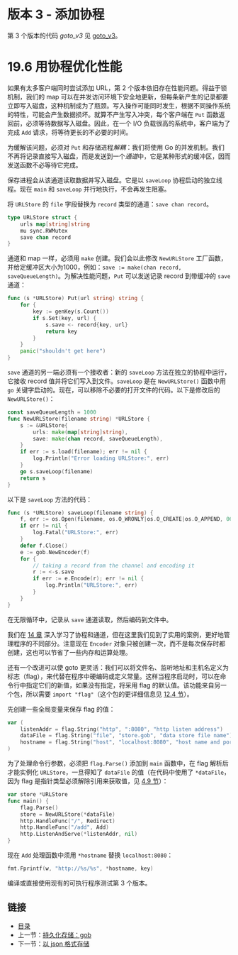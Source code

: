 # 版本 3 - 添加协程

第 3 个版本的代码 *goto_v3* 见 [goto_v3](examples/chapter_19/goto_v3)。

# 19.6 用协程优化性能

如果有太多客户端同时尝试添加 URL，第 2 个版本依旧存在性能问题。得益于锁机制，我们的 map 可以在并发访问环境下安全地更新，但每条新产生的记录都要立即写入磁盘，这种机制成为了瓶颈。写入操作可能同时发生，根据不同操作系统的特性，可能会产生数据损坏。就算不产生写入冲突，每个客户端在 `Put` 函数返回前，必须等待数据写入磁盘。因此，在一个 I/O 负载很高的系统中，客户端为了完成 `Add` 请求，将等待更长的不必要的时间。

为缓解该问题，必须对 `Put` 和存储进程*解耦*：我们将使用 Go 的并发机制。我们不再将记录直接写入磁盘，而是发送到一个*通道*中，它是某种形式的缓冲区，因而发送函数不必等待它完成。

保存进程会从该通道读取数据并写入磁盘。它是以 `saveLoop` 协程启动的独立线程。现在 `main` 和 `saveLoop` 并行地执行，不会再发生阻塞。

将 `URLStore` 的 `file` 字段替换为 `record` 类型的通道：`save chan record`。
```go
type URLStore struct {
	urls map[string]string
	mu sync.RWMutex
	save chan record
}
```

通道和 map 一样，必须用 `make` 创建。我们会以此修改 `NewURLStore` 工厂函数，并给定缓冲区大小为1000，例如：`save := make(chan record, saveQueueLength)`。为解决性能问题，`Put` 可以发送记录 record 到带缓冲的 `save` 通道：
```go
func (s *URLStore) Put(url string) string {
	for {
		key := genKey(s.Count())
		if s.Set(key, url) {
			s.save <- record{key, url}
			return key
		}
	}
	panic("shouldn't get here")
}
```

`save` 通道的另一端必须有一个接收者：新的 `saveLoop` 方法在独立的协程中运行，它接收 record 值并将它们写入到文件。`saveLoop` 是在 `NewURLStore()` 函数中用 `go` 关键字启动的。现在，可以移除不必要的打开文件的代码。以下是修改后的 `NewURLStore()`：
```go
const saveQueueLength = 1000
func NewURLStore(filename string) *URLStore {
	s := &URLStore{
		urls: make(map[string]string),
		save: make(chan record, saveQueueLength),
	}
	if err := s.load(filename); err != nil {
		log.Println("Error loading URLStore:", err)
	}
	go s.saveLoop(filename)
	return s
}
```

以下是 `saveLoop` 方法的代码：
```go
func (s *URLStore) saveLoop(filename string) {
	f, err := os.Open(filename, os.O_WRONLY|os.O_CREATE|os.O_APPEND, 0644)
	if err != nil {
		log.Fatal("URLStore:", err)
	}
	defer f.Close()
	e := gob.NewEncoder(f)
	for {
		// taking a record from the channel and encoding it
		r := <-s.save
		if err := e.Encode(r); err != nil {
			log.Println("URLStore:", err)
		}
	}
}
```

在无限循环中，记录从 `save` 通道读取，然后编码到文件中。

我们在 [14 章](14.0.md) 深入学习了协程和通道，但在这里我们见到了实用的案例，更好地管理程序的不同部分。注意现在 `Encoder` 对象只被创建一次，而不是每次保存时都创建，这也可以节省了一些内存和运算处理。

还有一个改进可以使 goto 更灵活：我们可以将文件名、监听地址和主机名定义为标志（flag），来代替在程序中硬编码或定义常量。这样当程序启动时，可以在命令行中指定它们的新值，如果没有指定，将采用 flag 的默认值。该功能来自另一个包，所以需要 `import "flag"`（这个包的更详细信息见 [12.4 节](12.4.md)）。

先创建一些全局变量来保存 flag 的值：
```go
var (
	listenAddr = flag.String("http", ":8080", "http listen address")
	dataFile = flag.String("file", "store.gob", "data store file name")
	hostname = flag.String("host", "localhost:8080", "host name and port")
)
```

为了处理命令行参数，必须把 `flag.Parse()` 添加到 `main` 函数中，在 flag 解析后才能实例化 `URLStore`，一旦得知了 `dataFile` 的值（在代码中使用了 `*dataFile`，因为 flag 是指针类型必须解除引用来获取值，见 [4.9 节](04.9.md)）：
```go
var store *URLStore
func main() {
	flag.Parse()
	store = NewURLStore(*dataFile)
	http.HandleFunc("/", Redirect)
	http.HandleFunc("/add", Add)
	http.ListenAndServe(*listenAddr, nil)
}
```

现在 `Add` 处理函数中须用 `*hostname` 替换 `localhost:8080`：
```go
fmt.Fprintf(w, "http://%s/%s", *hostname, key)
```

编译或直接使用现有的可执行程序测试第 3 个版本。

## 链接

- [目录](directory.md)
- 上一节：[持久化存储：gob](19.5.md)
- 下一节：[以 json 格式存储](19.7.md)
